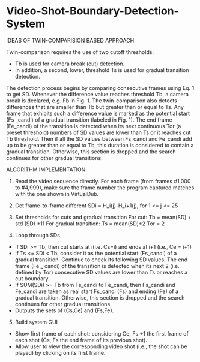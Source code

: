 # Video-Shot-Boundary-Detection-System

IDEAS OF TWIN-COMPARISION BASED APPROACH

Twin-comparison requires the use of two cutoff thresholds: 
- Tb is used for camera break (cut) detection. 
- In addition, a second, lower, threshold Ts is used for gradual transition detection. 

The detection process begins by comparing consecutive frames using Eq. 1 to get SD. Whenever the difference value reaches threshold Tb, a camera break is declared, e.g. Fb in Fig. 1. The twin-comparison also detects differences that are smaller than Tb but greater than or equal to Ts. Any frame that exhibits such a difference value is marked as the potential start (Fs _candi) of a gradual transition (labeled in Fig. 1). The end frame (Fe_candi) of the transition is detected when its next continuous Tor (a preset threshold) numbers of SD values are lower than Ts or it reaches cut Tb threshold. Then if all the SD values between Fs_candi and Fe_candi add up to be greater than or equal to Tb, this duration is considered to contain a gradual transition. Otherwise, this section is dropped and the search continues for other gradual transitions.

ALGORITHM IMPLEMENTATION
1. Read the video sequence directly. For each frame (from frames #1,000 to #4,999), make sure the frame number the program captured matches with the one shown in VirtualDub.

2. Get frame-to-frame different
    SDi = H_i(j)-H_i+1(j), for 1 <= j <= 25

3. Set thresholds for cuts and gradual transition
    For cut:
            Tb = mean(SD) + std (SD) *11
    For gradual transition:
            Ts = mean(SD)*2 
            Tor = 2

4. Loop through SDs
- If SDi >= Tb, then cut starts at i(i.e. Cs=i) and ends at i+1 (i.e., Ce = i+1)
- If Ts <= SDi < Tb, consider it as the potential start (Fs_candi) of a gradual transition. Continue to check its following SD values. The end frame (Fe _ candi) of the transition is detected when its next 2 (i.e. defined by Tor) consecutive SD values are lower than Ts or reaches a cut boundary. 
- If SUM(SDi) >= Tb from Fs_candi to Fe_candi, then Fs_candi and Fe_candi are taken as real start Fs_candi (Fs) and ending (Fe) of a gradual transition. Otherwise, this section is dropped and the search continues for other gradual transitions.
- Outputs the sets of (Cs,Ce) and (Fs,Fe).

5. Build system GUI
- Show first frame of each shot: considering Ce, Fs +1 the first frame of each shot
(Cs, Fs the end frame of its previous shot).
- Allow user to view the corresponding video shot (i.e., the shot can be played) by
clicking on its first frame.





